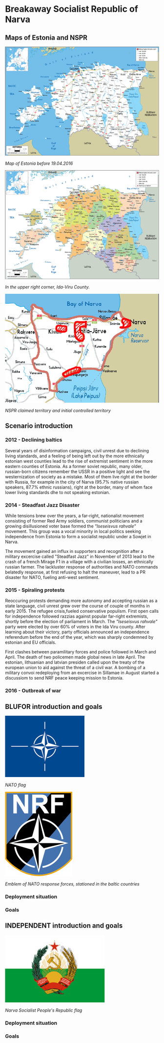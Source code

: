 # Breakaway Socialist Republic of Narva

## Maps of Estonia and NSPR

<img src="ressources/estonia_prewar.png"  width="550" height="355">

*Map of Estonia before 19.04.2016*

<img src="ressources/estonia_political_map.png"  width="550" height="355">

*In the upper right corner, Ida-Viru County.*

<img src="ressources/estonia-post-2015.png"  width="550" height="355">

*NSPR claimed territory and initial controlled territory*

## Scenario introduction

### 2012 - Declining baltics

Several years of disinformation campaigns, civil unrest due to declining living
standards, and a feeling of being left out by the more ethnically estonian west
counties lead to the rise of extremist sentiment in the more eastern counties
of Estonia. As a former soviet republic, many older, russian-born citizens
remember the USSR in a positive light and see the westernization of society as
a mistake. Most of them live right at the border with Russia, for example in
the city of Narva (95.7% native russian speakers, 87.7% ethnic russians), right
at the border, many of whom face lower living standards dhe to not speaking estonian.

### 2014 - Steadfast Jazz Disaster

While tensions brew over the years, a far-right, nationalist movement consisting
of former Red Army soldiers, communist politicians and a growing disillusioned
voter base formed the *"Iseseisvus rahvale"* movement. This group was a vocal
minority in local politics seeking independence from Estonia to form a socialist
republic under a Sowjet in Narva.

The movement gained an influx in supporters and recognition after a military
excercise called "Steadfast Jazz" in November of 2013 lead to the crash of a
french Mirage F1 in a village with a civilian losses, an ethnically russian
farmer. The lackluster response of authorities and NATO commands belatedly
response, at first refusing to halt the maneuver, lead to a PR disaster for
NATO, fueling anti-west sentiment.

### 2015 - Spiraling protests

Reoccuring protests demanding more autonomy and accepting russian as a state
language, civil unrest grew over the course of couple of months in early 2015.
The refugee crisis,fueled conservative populism. First open calls for independence 
followed razzias against popular far-right extremists, shortly before the election
of parliament in March. The *"Iseseisvus rahvale"* party were elected by over 60% of
voters in the Ida Viru county. After learning about their victory, party officials
announced an independence referendum before the end of the year, which was sharply
condemned by estonian and EU officials.

First clashes between paramilitary forces and police followed in March and April.
The death of two policemen made global news in late April. The estonian, lithuanian 
and latvian presiden called upon the treaty of the european union to aid against the
threat of a civil war. A bombing of a military convoi redeploying from an excercise 
in Sillamae in August started a discussiom to send NRF peace keeping mission to Estonia.

### 2016 - Outbreak of war

## BLUFOR introduction and goals

<img src="ressources/nato.png"  width="260" height="200">

*NATO flag*

<img src="ressources/NRF%20emblem.png"  width="220" height="275">

*Emblem of NATO response forces, stationed in the baltic countries*

### Deployment situation

### Goals

## INDEPENDENT introduction and goals

<img src="ressources/NSPR%20flag.png"  width="326" height="220">

*Narva Socialist People's Republic flag*

### Deployment situation

### Goals
